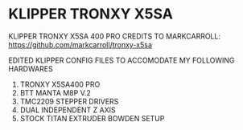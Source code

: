 # KLIPPER TRONXY X5SA
KLIPPER TRONXY X5SA 400 PRO
CREDITS TO MARKCARROLL: https://github.com/markcarroll/tronxy-x5sa


EDITED KLIPPER CONFIG FILES TO ACCOMODATE MY FOLLOWING
HARDWARES
1. TRONXY X5SA400 PRO
2. BTT MANTA M8P V.2
3. TMC2209 STEPPER DRIVERS
4. DUAL INDEPENDENT Z AXIS
5. STOCK TITAN EXTRUDER BOWDEN SETUP
